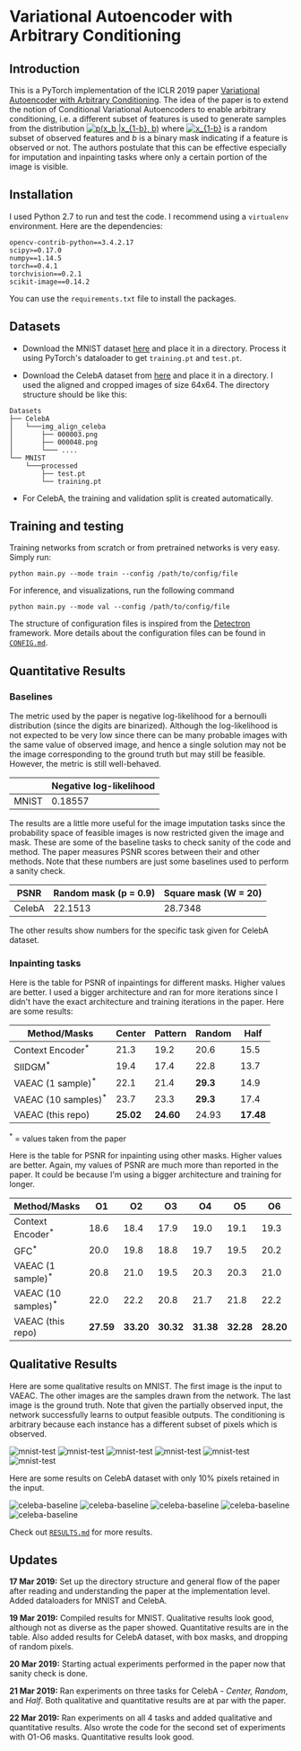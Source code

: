 # Variational Autoencoder with Arbitrary Conditioning

## Introduction
This is a PyTorch implementation of the ICLR 2019 paper [Variational Autoencoder with Arbitrary Conditioning](https://openreview.net/forum?id=SyxtJh0qYm). The idea of the paper is to extend the notion of Conditional Variational Autoencoders to enable arbitrary conditioning, i.e. a different subset of features is used to generate samples from the distribution <a href="https://www.codecogs.com/eqnedit.php?latex=p(x_b&space;|&space;x_{1-b},&space;b)" target="_blank"><img src="https://latex.codecogs.com/gif.latex?p(x_b&space;|&space;x_{1-b},&space;b)" title="p(x_b |x_{1-b}, b)" /></a> where <a href="https://www.codecogs.com/eqnedit.php?latex=x_{1-b}" target="_blank"><img src="https://latex.codecogs.com/gif.latex?x_{1-b}" title="x_{1-b}" /></a> is a random subset of observed features and _b_ is a binary mask indicating if a feature is observed or not. The authors postulate that this can be effective especially for imputation and inpainting tasks where only a certain portion of the image is visible.


## Installation
I used Python 2.7 to run and test the code. I recommend using a `virtualenv` environment. Here are the dependencies:
```
opencv-contrib-python==3.4.2.17
scipy>=0.17.0
numpy==1.14.5
torch==0.4.1
torchvision==0.2.1
scikit-image==0.14.2
```
You can use the `requirements.txt` file to install the packages.


## Datasets
- Download the MNIST dataset [here](http://yann.lecun.com/exdb/mnist/) and place it in a directory. Process it using PyTorch's dataloader to get `training.pt` and `test.pt`.

- Download the CelebA dataset from [here](http://mmlab.ie.cuhk.edu.hk/projects/CelebA.html) and place it in a directory. I used the aligned and cropped images of size 64x64. The directory structure should be like this:

```
Datasets
├── CelebA
│   └───img_align_celeba
│   	├── 000003.png
│       ├── 000048.png
│       └─── ....
└── MNIST
	└───processed
	    ├── test.pt
	    └── training.pt
```
- For CelebA, the training and validation split is created automatically.


## Training and testing
Training networks from scratch or from pretrained networks is very easy. Simply run:
```
python main.py --mode train --config /path/to/config/file
```
For inference, and visualizations, run the following command
```
python main.py --mode val --config /path/to/config/file
```
The structure of configuration files is inspired from the [Detectron](https://github.com/facebookresearch/Detectron) framework. More details about the configuration files can be found in [`CONFIG.md`](https://github.com/rohitrango/ICLR-challenge/blob/master/CONFIG.md).


## Quantitative Results

### Baselines
The metric used by the paper is negative log-likelihood for a bernoulli distribution (since the digits are binarized). Although the log-likelihood is not expected to be very low since there can be many probable images with the same value of observed image, and hence a single solution may not be the image corresponding to the ground truth but may still be feasible. However, the metric is still well-behaved.

|		| Negative log-likelihood | 
|-------|-------------------------|
|MNIST	| 0.18557				  |

The results are a little more useful for the image imputation tasks since the probability space of feasible images is now restricted given the image and mask. These are some of the baseline tasks to check sanity of the code and method. The paper measures PSNR scores between their and other methods. Note that these numbers are just some baselines used to perform a sanity check.


| PSNR   | Random mask (p = 0.9)	 | Square mask (W = 20)  |
|--------|---------------------------|-----------------------|
| CelebA | 		22.1513				 | 		28.7348			 |	  

The other results show numbers for the specific task given for CelebA dataset.

### Inpainting tasks
Here is the table for PSNR of inpaintings for different masks. Higher values are better. I used a bigger architecture and ran for more iterations since I didn't have the exact architecture and training iterations in the paper. Here are some results:

| Method/Masks        			 | Center 		| Pattern 	| Random 	| Half  	|
|--------------------------------|--------------|-----------|-----------|-----------|
| Context Encoder<sup>*</sup>    | 21.3   		| 19.2    	| 20.6   	| 15.5  	|
| SIIDGM<sup>*</sup>  	      	 | 19.4   		| 17.4    	| 22.8   	| 13.7  	|
| VAEAC (1 sample)<sup>*</sup>   | 22.1  		| 21.4    	| **29.3**  | 14.9  	|
| VAEAC (10 samples)<sup>*</sup> | 23.7   		| 23.3    	| **29.3**  | 17.4  	|
| VAEAC (this repo)   			 | **25.02**  	| **24.60** | 24.93  	| **17.48** |

<sup>*</sup> = values taken from the paper


Here is the table for PSNR for inpainting using other masks. Higher values are better. Again, my values of PSNR are much more than reported in the paper. It could be because I'm using a bigger architecture and training for longer.

| Method/Masks        			 | O1 			| O2 		| O3 		| O4	  	| O5	  	| O6 		|
|--------------------------------|--------------|-----------|-----------|-----------|-----------|-----------|
| Context Encoder<sup>*</sup>    | 18.6   		| 18.4    	| 17.9  	| 19.0  	| 19.1		| 19.3		|
| GFC<sup>*</sup>  	      	 	 | 20.0   		| 19.8    	| 18.8  	| 19.7  	| 19.5		| 20.2		|
| VAEAC (1 sample)<sup>*</sup>   | 20.8  		| 21.0    	| 19.5  	| 20.3  	| 20.3		| 21.0		|
| VAEAC (10 samples)<sup>*</sup> | 22.0   		| 22.2    	| 20.8  	| 21.7  	| 21.8 		| 22.2		|
| VAEAC (this repo)   			 | **27.59**	| **33.20** | **30.32** | **31.38** | **32.28** | **28.20** |


## Qualitative Results
Here are some qualitative results on MNIST. The first image is the input to VAEAC. The other images are the samples drawn from the network. The last image is the ground truth. Note that given the partially observed input, the network successfully learns to output feasible outputs. The conditioning is arbitrary because each instance has a different subset of pixels which is observed. 

![mnist-test](https://github.com/rohitrango/ICLR-challenge/blob/master/images/MNIST/0.png)
![mnist-test](https://github.com/rohitrango/ICLR-challenge/blob/master/images/MNIST/1.png)
![mnist-test](https://github.com/rohitrango/ICLR-challenge/blob/master/images/MNIST/2.png)
![mnist-test](https://github.com/rohitrango/ICLR-challenge/blob/master/images/MNIST/3.png)
![mnist-test](https://github.com/rohitrango/ICLR-challenge/blob/master/images/MNIST/4.png)
![mnist-test](https://github.com/rohitrango/ICLR-challenge/blob/master/images/MNIST/5.png)

Here are some results on CelebA dataset with only 10% pixels retained in the input.

![celeba-baseline](https://github.com/rohitrango/ICLR-challenge/blob/master/images/celebA_random_baseline/0.png)
![celeba-baseline](https://github.com/rohitrango/ICLR-challenge/blob/master/images/celebA_random_baseline/1.png)
![celeba-baseline](https://github.com/rohitrango/ICLR-challenge/blob/master/images/celebA_random_baseline/2.png)
![celeba-baseline](https://github.com/rohitrango/ICLR-challenge/blob/master/images/celebA_random_baseline/3.png)
![celeba-baseline](https://github.com/rohitrango/ICLR-challenge/blob/master/images/celebA_random_baseline/8.png)

Check out [`RESULTS.md`](https://github.com/rohitrango/ICLR-challenge/blob/master/RESULTS.md) for more results.

## Updates
**17 Mar 2019:** Set up the directory structure and general flow of the paper after reading and understanding the paper at the implementation level. Added dataloaders for MNIST and CelebA.

**19 Mar 2019:** Compiled results for MNIST. Qualitative results look good, although not as diverse as the paper showed. Quantitative results are in the table. Also added results for CelebA dataset, with box masks, and dropping of random pixels.

**20 Mar 2019:** Starting actual experiments performed in the paper now that sanity check is done.

**21 Mar 2019:** Ran experiments on three tasks for CelebA - *Center, Random*, and *Half*. Both qualitative and quantitative results are at par with the paper. 

**22 Mar 2019:** Ran experiments on all 4 tasks and added qualitative and quantitative results. Also wrote the code for the second set of experiments with O1-O6 masks. Quantitative results look good.
